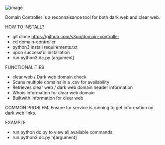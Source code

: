 ![image](https://user-images.githubusercontent.com/44984955/118311421-c924a880-b4e7-11eb-9834-edbdad42145a.png)


Domain Controller is a reconnaisance tool for both dark web and clear web. 

HOW TO INSTALL?

- git clone https://github.com/s3un/domain-controller
- cd domain-controller 
- python3 install requirements.txt
- upon successful installation 
- run python3 dc.py [argument]

FUNCTIONALITIES
- clear web / Dark web domain check
- Scans multiple domains in a .csv for availability 
- Retrieves clear web / dark web domain header information 
- Whois information for clear web domain
- Builtwith information for clear web


COMMON PROBLEM:
Ensure tor service is running to get information on dark web links.


EXAMPLE
- run python dc.py to view all available commands 
- run python3 dc.py h[argument]
